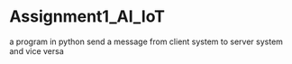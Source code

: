 # Assignment1_AI_IoT
a program in python send a message from client system to server system and vice versa 
